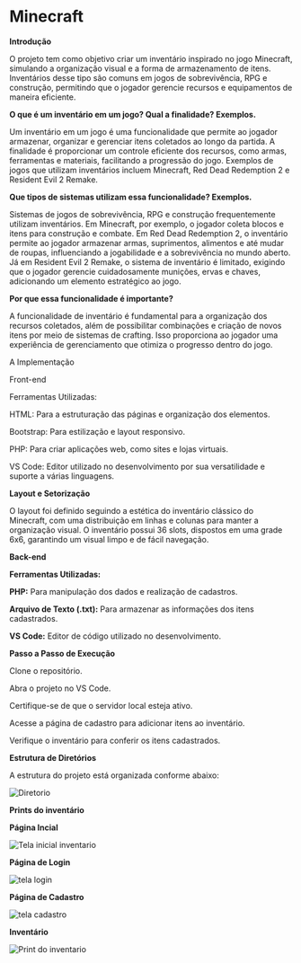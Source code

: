 # Minecraft

**Introdução**

O projeto tem como objetivo criar um inventário inspirado no jogo Minecraft, simulando a organização visual e a forma de armazenamento de itens. Inventários desse tipo são comuns em jogos de sobrevivência, RPG e construção, permitindo que o jogador gerencie recursos e equipamentos de maneira eficiente.

**O que é um inventário em um jogo? Qual a finalidade? Exemplos.**

Um inventário em um jogo é uma funcionalidade que permite ao jogador armazenar, organizar e gerenciar itens coletados ao longo da partida. A finalidade é proporcionar um controle eficiente dos recursos, como armas, ferramentas e materiais, facilitando a progressão do jogo. Exemplos de jogos que utilizam inventários incluem Minecraft, Red Dead Redemption 2 e  Resident Evil 2 Remake.

**Que tipos de sistemas utilizam essa funcionalidade? Exemplos.**

Sistemas de jogos de sobrevivência, RPG e construção frequentemente utilizam inventários. Em Minecraft, por exemplo, o jogador coleta blocos e itens para construção e combate. Em Red Dead Redemption 2, o inventário permite ao jogador armazenar armas, suprimentos, alimentos e até mudar de roupas, influenciando a jogabilidade e a sobrevivência no mundo aberto. Já em Resident Evil 2 Remake, o sistema de inventário é limitado, exigindo que o jogador gerencie cuidadosamente munições, ervas e chaves, adicionando um elemento estratégico ao jogo.

**Por que essa funcionalidade é importante?**

A funcionalidade de inventário é fundamental para a organização dos recursos coletados, além de possibilitar combinações e criação de novos itens por meio de sistemas de crafting. Isso proporciona ao jogador uma experiência de gerenciamento que otimiza o progresso dentro do jogo.


  A Implementação
  
 Front-end
 
Ferramentas Utilizadas:

HTML: Para a estruturação das páginas e organização dos elementos.

Bootstrap: Para estilização e layout responsivo.

PHP: Para criar aplicações web, como sites e lojas virtuais.

VS Code: Editor utilizado no desenvolvimento por sua versatilidade e suporte a várias linguagens.

**Layout e Setorização**

O layout foi definido seguindo a estética do inventário clássico do Minecraft, com uma distribuição em linhas e colunas para manter a organização visual. O inventário possui 36 slots, dispostos em uma grade 6x6, garantindo um visual limpo e de fácil navegação.

**Back-end**

  **Ferramentas Utilizadas:**
  
**PHP:** Para manipulação dos dados e realização de cadastros.

**Arquivo de Texto (.txt):** Para armazenar as informações dos itens cadastrados.

**VS Code:** Editor de código utilizado no desenvolvimento.

**Passo a Passo de Execução**

Clone o repositório.

Abra o projeto no VS Code.

Certifique-se de que o servidor local esteja ativo.

Acesse a página de cadastro para adicionar itens ao inventário.

Verifique o inventário para conferir os itens cadastrados.

**Estrutura de Diretórios**

A estrutura do projeto está organizada conforme abaixo:

![Diretorio](https://github.com/user-attachments/assets/a78a8307-756e-4b0e-8df5-45a17775dde2)








**Prints do inventário**

**Página Incial**

![Tela inicial inventario](https://github.com/user-attachments/assets/5613df00-71a1-4308-9eca-2dc34fc13a58)


**Página de Login**

![tela login](https://github.com/user-attachments/assets/73ffe2fb-1294-4afe-a404-7baa0a45ee81)

**Página de Cadastro**

![tela cadastro](https://github.com/user-attachments/assets/cb17800a-d4b3-4a6b-9e30-b64562f5190e)


**Inventário**

![Print do inventario](https://github.com/user-attachments/assets/c03ce6ca-d2cb-4c44-b20d-7b6222d331a3)















